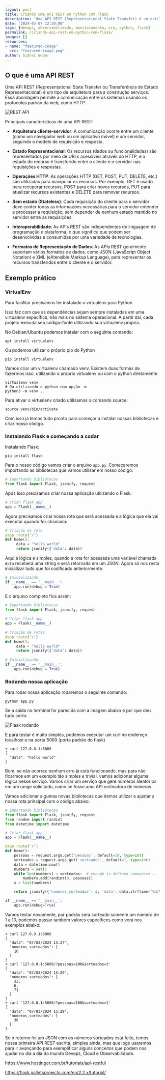 ```yaml
---
layout: post
title: Criando uma API REST em Python com Flask
description: 'Uma API REST (Representational State Transfer) é um estilo arquitetural para o design de serviços web que se baseia nos princípios fundamentais da web. Essa abordagem permite a comunicação entre sistemas distribuídos usando os protocolos padrão da web, como HTTP.'
date: '2024-03-07 12:20:00'
tags: [devops, observabilidade, monitoramento, sre, python, flask]
permalink: /criando-api-rest-em-python-com-flask/
images: []
resources:
- name: "featured-image"
  src: "featured-image.png"
author: Sidnei Weber
---
```

<!--more-->

## O que é uma API REST

Uma API REST (Representational State Transfer ou Transferência de Estado Representacional) é um tipo de arquitetura para a construção serviços. Essa abordagem permite a comunicação entre os sistemas usando os protocolos padrão da web, como HTTP.

![REST API](img.png "REST API")

Principais características de uma API REST:

* **Arquitetura cliente-servidor**: A comunicação ocorre entre um cliente (como um navegador web ou um aplicativo móvel) e um servidor, seguindo o modelo de requisição e resposta.

* **Estado Representacional**: Os recursos (dados ou funcionalidades) são representados por meio de URLs acessíveis através do HTTP, e o estado do recurso é transferido entre o cliente e o servidor nas requisições e respostas.

* **Operações HTTP**: As operações HTTP (GET, POST, PUT, DELETE, etc.) são utilizadas para manipular os recursos. Por exemplo, GET é usado para recuperar recursos, POST para criar novos recursos, PUT para atualizar recursos existentes e DELETE para remover recursos.

* **Sem estado (Stateless)**: Cada requisição do cliente para o servidor deve conter todas as informações necessárias para o servidor entender e processar a requisição, sem depender de nenhum estado mantido no servidor entre as requisições.

* **Interoperabilidade**: As APIs REST são independentes de linguagem de programação e plataforma, o que significa que podem ser desenvolvidas e consumidas por uma variedade de tecnologias.

* **Formatos de Representação de Dados**: As APIs REST geralmente suportam vários formatos de dados, como JSON (JavaScript Object Notation) e XML (eXtensible Markup Language), para representar os recursos transferidos entre o cliente e o servidor.

## Exemplo prático

### VirtualEnv

Para facilitar precisamos ter instalado o virtualenv para Python.

Isso faz com que as dependências sejam sempre instaladas em uma virtualenv específica, não mais no sistema operacional. A partir daí, cada projeto executa seu código-fonte utilizando sua virtualenv própria.

No Debian/Ubuntu podemos instalar com o seguinte comando:

```shell
apt install virtualenv
```

Ou podemos utilizar o próprio pip do Python

```shell
pip install virtualenv
```

Vamos criar um virtualenv chamado venv. Existem duas formas de fazermos isso, utilizando o próprio virtualenv ou com o python diretamente:

```shell
virtualenv venv
# Ou utilizando o python com opção -m
python3 -m venv .
```

Para ativar o virtualenv criado utilizamos o comando source:

```shell
source venv/bin/activate
```

Com isso já temos tudo pronto para começar a instalar nossas bibliotecas e criar nosso código.

### Instalando Flask e começando a codar

Instalando Flask:

```shell
pip install flask
```

Para o nosso código vamos criar o arquivo `app.py`. Começaremos importando as bibliotecas que vamos utilizar em nosso código:

```python
# Importando bibliotecas
from flask import Flask, jsonify, request 
```

Após isso precisamos criar nossa aplicação utilizando o Flask:

```python
# Criar flask app
app = Flask(__name__) 
```

Agora precisamos criar nossa rota que será acessada e a lógica que ela vai executar quando for chamada:

```python
# Criação da rota
@app.route('/') 
def home():   
     data = "hello world"
     return jsonify({'data': data}) 
```

Aqui a lógica é simples, quando a rota for acessada uma variável chamada `data` receberá uma string e será retornada em um JSON. Agora só nos resta inicializar tudo que foi codificado anteriormente.

```python
# Inicializando
if __name__ == '__main__': 
    app.run(debug = True)
```

E o arquivo completo fica assim:

```python
# Importando bibliotecas
from flask import Flask, jsonify, request 
  
# Criar flask app
app = Flask(__name__) 
  
# Criação de rotas 
@app.route('/') 
def home():   
     data = "hello world"
     return jsonify({'data': data}) 
  
# Inicializando
if __name__ == '__main__': 
    app.run(debug = True)
```

### Rodando nossa aplicação

Para rodar nossa aplicação rodaremos o seguinte comando:

```shell
python app.py
```
Se a saída no terminal for parecida com a imagem abaixo é por que deu tudo certo:

![Flask rodando](flask-running.png "Flask rodando")

E para testar é muito simples, podemos executar um curl no endereço localhost e na porta 5000 (porta padrão do flask).

```shell
➜ curl 127.0.0.1:5000      
{
  "data": "hello world"
}
```

Bom, se não ocorreu nenhum erro já está funcionando, mas para não ficarmos em um exemplo tão simples e trivial, vamos adicionar alguma lógica nesse serviço. Vamos criar um serviço que gere números aleatórios em um range solicitado, como se fosse uma API sorteadora de números.

Vamos adicionar algumas novas bibliotecas que iremos utilizar e ajustar a nossa rota principal com o código abaixo:

```python
# Importando bibliotecas
from flask import Flask, jsonify, request
from random import randint
from datetime import datetime

# Criar flask app
app = Flask(__name__)

@app.route('/')
def home():
    pessoas = request.args.get('pessoas', default=10, type=int)
    sorteados = request.args.get('sorteados', default=1, type=int)
    data = datetime.now()
    numbers = set()
    while len(numbers) < sorteados:  # enough is defined somewhere...
        numbers.add(randint(0, pessoas))
    s = list(numbers)

    return jsonify({'numeros_sorteados': s, 'data': data.strftime('%d/%m/%Y %H:%M')})

if __name__ == '__main__':
    app.run(debug=True)
```

Vamos testar novamente, por padrão será sorteado somente um número de 1 a 10, podemos passar também valores específicos como verá nos exemplos abaixo:

```shell
➜ curl 127.0.0.1:5000
{
  "data": "07/03/2024 15:27",
  "numeros_sorteados": [
    10
  ]
}
➜ curl '127.0.0.1:5000/?pessoas=100&sorteados=3'
{
  "data": "07/03/2024 15:29",
  "numeros_sorteados": [
    33,
    6,
    71
  ]
}
➜ curl '127.0.0.1:5000/?pessoas=100&sorteados=1'
{
  "data": "07/03/2024 15:29",
  "numeros_sorteados": [
    30
  ]
}

```

Se o retorno foi um JSON com os números sorteados está feito, temos nossa primeira API REST escrita, simples ainda, mas que logo usaremos para ir avançando para exemplificar alguns conceitos que podem nos ajudar no dia a dia do mundo Devops, Cloud e Observabilidade.

https://www.hostinger.com.br/tutoriais/api-restful

https://flask.palletsprojects.com/en/2.2.x/tutorial/